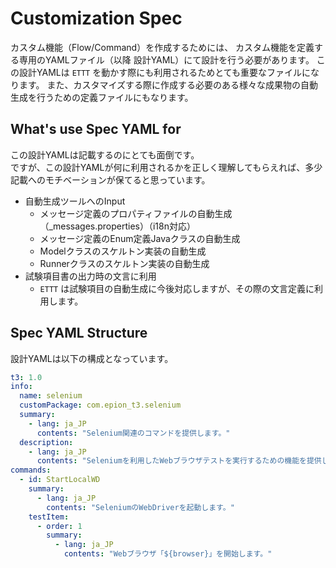 # Customization Spec

カスタム機能（Flow/Command）を作成するためには、
カスタム機能を定義する専用のYAMLファイル（以降 設計YAML）にて設計を行う必要があります。
この設計YAMLは `ETTT` を動かす際にも利用されるためとても重要なファイルになります。
また、カスタマイズする際に作成する必要のある様々な成果物の自動生成を行うための定義ファイルにもなります。

## What's use Spec YAML for

この設計YAMLは記載するのにとても面倒です。  
ですが、この設計YAMLが何に利用されるかを正しく理解してもらえれば、多少記載へのモチベーションが保てると思っています。

- 自動生成ツールへのInput
  - メッセージ定義のプロパティファイルの自動生成（_messages.properties）（i18n対応）
  - メッセージ定義のEnum定義Javaクラスの自動生成
  - Modelクラスのスケルトン実装の自動生成
  - Runnerクラスのスケルトン実装の自動生成
- 試験項目書の出力時の文言に利用
  - `ETTT` は試験項目の自動生成に今後対応しますが、その際の文言定義に利用します。

## Spec YAML Structure

設計YAMLは以下の構成となっています。

```yaml
t3: 1.0
info:
  name: selenium
  customPackage: com.epion_t3.selenium
  summary:
    - lang: ja_JP
      contents: "Selenium関連のコマンドを提供します。"
  description:
    - lang: ja_JP
      contents: "Seleniumを利用したWebブラウザテストを実行するための機能を提供します。本機能は、`Firefox 47` 以降にのみ対応します。geckodriverが必要となりますのでご注意ください。"
commands:
  - id: StartLocalWD
    summary:
      - lang: ja_JP
        contents: "SeleniumのWebDriverを起動します。"
    testItem:
      - order: 1
        summary:
          - lang: ja_JP
            contents: "Webブラウザ「${browser}」を開始します。"

```
